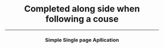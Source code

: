 <center>
<h1> Completed along side when following a couse</h1>
<hr>
<h3> Simple Single page Apllication</h3>
</center>
